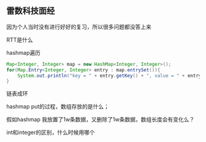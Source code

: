## 雷数科技面经

因为个人当时没有进行好好的复习，所以很多问题都没答上来

RTT是什么

hashmap遍历

```java
Map<Integer, Integer> map = new HashMap<Integer, Integer>();
for(Map.Entry<Integer, Integer> entry : map.entrySet()){
	System.out.println("key = " + entry.getKey() + ", value = " + entry.getValue())
}
```



链表成环

hashmap put的过程，数组存放的是什么；

假如hashmap 我放置了1w条数据，又删除了1w条数据，数组长度会有变化么？

int和integer的区别，什么时候用哪个

